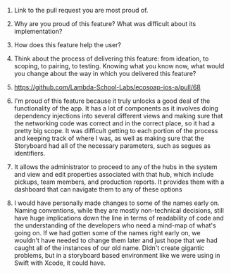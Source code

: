 ﻿1.  Link to the pull request you are most proud of.
2.  Why are you proud of this feature? What was difficult about its implementation?
3.  How does this feature help the user?
4.  Think about the process of delivering this feature: from ideation, to scoping, to pairing, to testing. Knowing what you know now, what would you change about the way in which you delivered this feature?


1.  https://github.com/Lambda-School-Labs/ecosoap-ios-a/pull/68

2. I'm proud of this feature because it truly unlocks a good deal of the functionality of the app. It has a lot of  components as it involves doing dependency injections into several different views and making sure that the networking code was correct and in the correct place, so it had a pretty big scope. It was difficult getting to each portion of the process and keeping track of where I was, as well as making sure that the Storyboard had all of the necessary parameters, such as segues as identifiers. 

3. It allows the administrator to proceed to any of the hubs in the system and view and edit properties associated with that hub, which include pickups, team members, and production reports. It provides them with a dashboard that can navigate them to any of these options

4. I would have personally made changes to some of the names early on. Naming conventions, while they are mostly non-technical decisions, still have huge implications down the line in terms of readability of code and the understanding of the developers who need a mind-map of what's going on. If we had gotten some of the names right early on, we wouldn't have needed to change them later and just hope that we had caught all of the instances of our old name. Didn't create gigantic problems, but in a storyboard based environment like we were using in Swift with Xcode, it could have.

